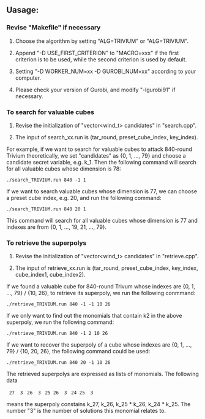 ## Uasage:

### Revise "Makefile" if necessary

1. Choose the algorithm by setting "ALG=TRIVIUM" or "ALG=TRIVIUM".

2. Append "-D USE_FIRST_CRITERION" to "MACRO=xxx" if the first criterion is to be used, while the second criterion is used by default.

3. Setting "-D WORKER_NUM=xx -D GUROBI_NUM=xx" according to your computer.

4. Please check your version of Gurobi, and modify "-lgurobi91" if necessary.


### To search for valuable cubes

1. Revise the initialization of "vector<wind_t> candidates" in "search.cpp".

2. The input of search_xx.run is (tar_round, preset_cube_index, key_index).

For example, if we want to search for valuable cubes to attack 840-round Trivium theoretically, we set "candidates" as {0, 1, ..., 79} and choose a candidate secret variable, e.g. k_1. Then the following command will search for all valuable cubes whose dimension is 78:

`./search_TRIVIUM.run 840 -1 1`

If we want to search valuable cubes whose dimension is 77, we can choose a preset cube index, e.g. 20, and run the following command:

`./search_TRIVIUM.run 840 20 1`

This command will search for all valuable cubes whose dimension is 77 and indexes are from {0, 1, ..., 19, 21, ..., 79}.


### To retrieve the superpolys

1. Revise the initialization of "vector<wind_t> candidates" in "retrieve.cpp".

2. The input of retrieve_xx.run is (tar_round, preset_cube_index, key_index, cube_index1, cube_index2).

If we found a valuable cube for 840-round Trivum whose indexes are {0, 1, ..., 79} / {10, 26}, to retrieve its superpoly, we run the following conmmand:

`./retrieve_TRIVIUM.run 840 -1 -1 10 26`

If we only want to find out the monomials that contain k2 in the above superpoly, we run the following command:

`./retrieve_TRIVIUM.run 840 -1 2 10 26`

If we want to recover the superpoly of a cube whose indexes are {0, 1, ..., 79} / {10, 20, 26}, the following command could be used:

`./retrieve_TRIVIUM.run 840 20 -1 10 26`

The retrieved superpolys are expressed as lists of monomials. The following data 

` 27  3`
` 26  3`
` 25 26  3`
` 24 25  3`

means the superpoly constains k_27, k_26, k_25 * k_26, k_24 * k_25. The number "3" is the number of solutions this monomial relates to.
